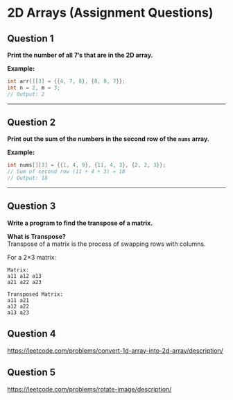 # 2D Arrays (Assignment Questions)

## Question 1
**Print the number of all 7’s that are in the 2D array.**

**Example:**
```cpp
int arr[][3] = {{4, 7, 8}, {8, 8, 7}};
int n = 2, m = 3;
// Output: 2
```

---

## Question 2
**Print out the sum of the numbers in the second row of the `nums` array.**

**Example:**
```cpp
int nums[][3] = {{1, 4, 9}, {11, 4, 3}, {2, 2, 3}};
// Sum of second row (11 + 4 + 3) = 18
// Output: 18
```

---

## Question 3
**Write a program to find the transpose of a matrix.**

**What is Transpose?**  
Transpose of a matrix is the process of swapping rows with columns.  

For a 2×3 matrix:
```
Matrix:
a11 a12 a13
a21 a22 a23

Transposed Matrix:
a11 a21
a12 a22
a13 a23
```

## Question 4
https://leetcode.com/problems/convert-1d-array-into-2d-array/description/

## Question 5
https://leetcode.com/problems/rotate-image/description/